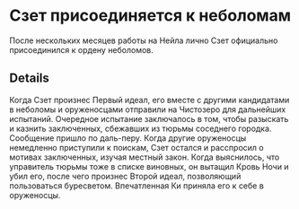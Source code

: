 # Сзет присоединяется к неболомам
После нескольких месяцев работы на Нейла лично Сзет официально присоединился к ордену неболомов.

## Details
Когда Сзет произнес Первый идеал, его вместе с другими кандидатами в неболомы и оруженосцами отправили на Чистозеро для дальнейших испытаний. Очередное испытание заключалось в том, чтобы разыскать и казнить заключенных, сбежавших из тюрьмы соседнего городка. Сообщение пришло по даль-перу. Когда другие оруженосцы немедленно приступили к поискам, Сзет остался и расспросил о мотивах заключенных, изучая местный закон. Когда выяснилось, что управитель тюрьмы тоже в списке виновных, он вытащил Кровь Ночи и убил его, после чего произнес Второй идеал, позволяющий пользоваться буресветом. Впечатленная Ки приняла его к себе в оруженосцы.
